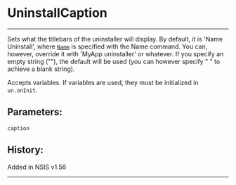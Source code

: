 # UninstallCaption

---

Sets what the titlebars of the uninstaller will display. By default, it is 'Name Uninstall', where [`Name`][1] is specified with the Name command. You can, however, override it with 'MyApp uninstaller' or whatever. If you specify an empty string (""), the default will be used (you can however specify " " to achieve a blank string).

Accepts variables. If variables are used, they must be initialized in `un.onInit`.

## Parameters:

    caption

## History:

Added in NSIS v1.56

---

[1]: Name.md